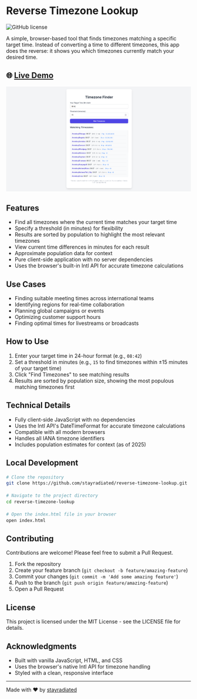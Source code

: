 # Reverse Timezone Lookup

![GitHub license](https://img.shields.io/github/license/stayradiated/reverse-timezone-lookup)

A simple, browser-based tool that finds timezones matching a specific target time. Instead of converting a time to different timezones, this app does the reverse: it shows you which timezones currently match your desired time.

## 🌐 [Live Demo](https://stayradiated.github.io/reverse-timezone-lookup)

![Screenshot of Timezone Finder app](https://raw.githubusercontent.com/stayradiated/reverse-timezone-lookup/main/screenshot.png)

## Features

- Find all timezones where the current time matches your target time
- Specify a threshold (in minutes) for flexibility
- Results are sorted by population to highlight the most relevant timezones
- View current time differences in minutes for each result
- Approximate population data for context
- Pure client-side application with no server dependencies
- Uses the browser's built-in Intl API for accurate timezone calculations

## Use Cases

- Finding suitable meeting times across international teams
- Identifying regions for real-time collaboration
- Planning global campaigns or events
- Optimizing customer support hours
- Finding optimal times for livestreams or broadcasts

## How to Use

1. Enter your target time in 24-hour format (e.g., `08:42`)
2. Set a threshold in minutes (e.g., `15` to find timezones within ±15 minutes of your target time)
3. Click "Find Timezones" to see matching results
4. Results are sorted by population size, showing the most populous matching timezones first

## Technical Details

- Fully client-side JavaScript with no dependencies
- Uses the Intl API's DateTimeFormat for accurate timezone calculations
- Compatible with all modern browsers
- Handles all IANA timezone identifiers
- Includes population estimates for context (as of 2025)

## Local Development

```bash
# Clone the repository
git clone https://github.com/stayradiated/reverse-timezone-lookup.git

# Navigate to the project directory
cd reverse-timezone-lookup

# Open the index.html file in your browser
open index.html
```

## Contributing

Contributions are welcome! Please feel free to submit a Pull Request.

1. Fork the repository
2. Create your feature branch (`git checkout -b feature/amazing-feature`)
3. Commit your changes (`git commit -m 'Add some amazing feature'`)
4. Push to the branch (`git push origin feature/amazing-feature`)
5. Open a Pull Request

## License

This project is licensed under the MIT License - see the LICENSE file for details.

## Acknowledgments

- Built with vanilla JavaScript, HTML, and CSS
- Uses the browser's native Intl API for timezone handling
- Styled with a clean, responsive interface

---

Made with ❤️ by [stayradiated](https://github.com/stayradiated)

